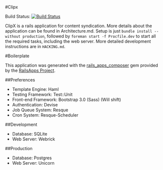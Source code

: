 #Clipx

Build Status: [![Build Status](https://www.codeship.io/projects/043e24b0-ed41-0131-5536-2e128a408349/status?branch=master)](https://www.codeship.io/projects/26657)

ClipX is a rails application for content syndication. More details about the application can be found in Architecture.md. Setup is just `bundle install --without production`, followed by `foreman start -f Procfile.dev` to start all the required tasks, including the web server. More detailed development instructions are in `HACKING.md`.

#Boilerplate

This application was generated with the [rails_apps_composer](https://github.com/RailsApps/rails_apps_composer) gem
provided by the [RailsApps Project](http://railsapps.github.io/).

##Preferences
- Template Engine: Haml
- Testing Framework: Test::Unit
- Front-end Framework: Bootstrap 3.0 (Sass) (Will shift)
- Authentication: Devise
- Job Queue System: Resque
- Cron System: Resque-Scheduler

##Development
- Database: SQLite
- Web Server: Webrick

##Production
- Database: Postgres
- Web Server: Unicorn